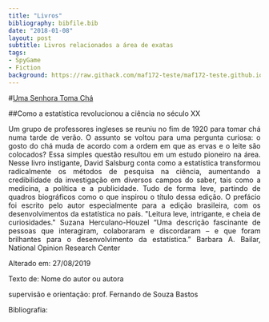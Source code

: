```yaml
---
title: "Livros"
bibliography: bibfile.bib
date: "2018-01-08"
layout: post
subtitle: Livros relacionados a área de exatas
tags:
- SpyGame
- Fiction
background: https://raw.githack.com/maf172-teste/maf172-teste.github.io/master/img/livros.jpg
---
```


#[Uma Senhora Toma Chá](https://www.amazon.com.br/Uma-senhora-toma-ch%C3%A1-revolucionou/dp/853780116X/ref=sr_1_1?gclid=EAIaIQobChMI6dq5io6j5AIVhZOzCh26egNcEAAYASAAEgIkLfD_BwE&hvadid=326898122289&hvdev=c&hvlocphy=1031886&hvnetw=g&hvpos=1t1&hvqmt=e&hvrand=2945461838419011935&hvtargid=kwd-24604235043&keywords=uma+senhora+toma+ch%C3%A1&qid=1566910934&s=gateway&sr=8-1)

##Como a estatística revolucionou a ciência no século XX

<p style="text-align: justify;">
Um grupo de professores ingleses se reuniu no fim de 1920 para tomar chá numa tarde de verão. O assunto se voltou para uma pergunta curiosa: o gosto do chá muda de acordo com a ordem em que as ervas e o leite são colocados? Essa simples questão resultou em um estudo pioneiro na área. Nesse livro instigante, David Salsburg conta como a estatística transformou radicalmente os métodos de pesquisa na ciência, aumentando a credibilidade da investigação em diversos campos do saber, tais como a medicina, a política e a publicidade. Tudo de forma leve, partindo de quadros biográficos como o que inspirou o título dessa edição. O prefácio foi escrito pelo autor especialmente para a edição brasileira, com os desenvolvimentos da estatística no país. "Leitura leve, intrigante, e cheia de curiosidades." Suzana Herculano-Houzel “Uma descrição fascinante de pessoas que interagiram, colaboraram e discordaram – e que foram brilhantes para o desenvolvimento da estatística.” Barbara A. Bailar, National Opinion Research Center
</p>

Alterado em: 27/08/2019

Texto de: Nome do autor ou autora 

supervisão e orientação: prof. Fernando de Souza Bastos

Bibliografia:
